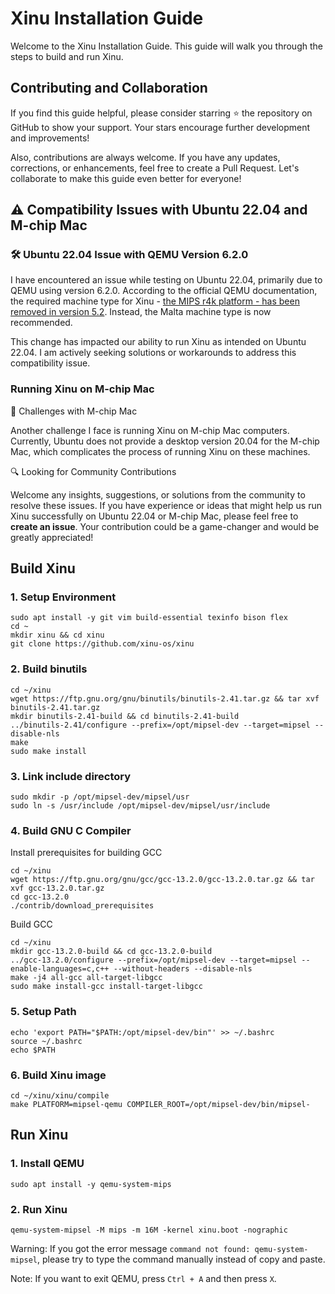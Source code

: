 # Xinu Installation Guide
Welcome to the Xinu Installation Guide. This guide will walk you through the steps to build and run Xinu.
## Contributing and Collaboration
If you find this guide helpful, please consider starring ⭐ the repository on GitHub to show your support. Your stars encourage further development and improvements!

Also, contributions are always welcome. If you have any updates, corrections, or enhancements, feel free to create a Pull Request. Let's collaborate to make this guide even better for everyone!
## ⚠️ Compatibility Issues with Ubuntu 22.04 and M-chip Mac
### 🛠️ Ubuntu 22.04 Issue with QEMU Version 6.2.0

I have encountered an issue while testing on Ubuntu 22.04, primarily due to QEMU using version 6.2.0. According to the official QEMU documentation, the required machine type for Xinu - [the MIPS r4k platform - has been removed in version 5.2](https://www.qemu.org/docs/master/about/removed-features.html#mips-r4k-platform-removed-in-5-2). Instead, the Malta machine type is now recommended.

This change has impacted our ability to run Xinu as intended on Ubuntu 22.04. I am actively seeking solutions or workarounds to address this compatibility issue.

### Running Xinu on M-chip Mac
🍎 Challenges with M-chip Mac

Another challenge I face is running Xinu on M-chip Mac computers. Currently, Ubuntu does not provide a desktop version 20.04 for the M-chip Mac, which complicates the process of running Xinu on these machines.

🔍 Looking for Community Contributions

Welcome any insights, suggestions, or solutions from the community to resolve these issues. If you have experience or ideas that might help us run Xinu successfully on Ubuntu 22.04 or M-chip Mac, please feel free to **create an issue**. Your contribution could be a game-changer and would be greatly appreciated!

## Build Xinu
### 1. Setup Environment
```shell
sudo apt install -y git vim build-essential texinfo bison flex
cd ~
mkdir xinu && cd xinu
git clone https://github.com/xinu-os/xinu
```
### 2. Build binutils
```shell
cd ~/xinu
wget https://ftp.gnu.org/gnu/binutils/binutils-2.41.tar.gz && tar xvf binutils-2.41.tar.gz
mkdir binutils-2.41-build && cd binutils-2.41-build
../binutils-2.41/configure --prefix=/opt/mipsel-dev --target=mipsel --disable-nls
make
sudo make install
```
### 3. Link include directory
```shell
sudo mkdir -p /opt/mipsel-dev/mipsel/usr
sudo ln -s /usr/include /opt/mipsel-dev/mipsel/usr/include
```
### 4. Build GNU C Compiler
Install prerequisites for building GCC
```shell
cd ~/xinu
wget https://ftp.gnu.org/gnu/gcc/gcc-13.2.0/gcc-13.2.0.tar.gz && tar xvf gcc-13.2.0.tar.gz
cd gcc-13.2.0
./contrib/download_prerequisites
```
Build GCC
```shell
cd ~/xinu
mkdir gcc-13.2.0-build && cd gcc-13.2.0-build
../gcc-13.2.0/configure --prefix=/opt/mipsel-dev --target=mipsel --enable-languages=c,c++ --without-headers --disable-nls
make -j4 all-gcc all-target-libgcc
sudo make install-gcc install-target-libgcc
```
### 5. Setup Path
```shell
echo 'export PATH="$PATH:/opt/mipsel-dev/bin"' >> ~/.bashrc
source ~/.bashrc
echo $PATH
```
### 6. Build Xinu image
```shell
cd ~/xinu/xinu/compile
make PLATFORM=mipsel-qemu COMPILER_ROOT=/opt/mipsel-dev/bin/mipsel-
```
## Run Xinu
### 1. Install QEMU
```shell
sudo apt install -y qemu-system-mips
```
### 2. Run Xinu

```shell
qemu-system-mipsel -M mips -m 16M -kernel xinu.boot -nographic
```
Warning: If you got the error message `command not found: qemu-system-mipsel`, please try to type the command manually instead of copy and paste.

Note: If you want to exit QEMU, press `Ctrl + A` and then press `X`.